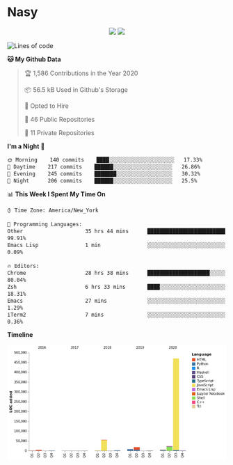 # Nasy

<p align="center">
<img height="200" src="https://github-readme-stats.vercel.app/api?username=nasyxx&count_private=true&show_icons=true&theme=dracula&include_all_commits=true"/>
<img height="200" src="https://github-readme-stats.vercel.app/api/top-langs/?username=nasyxx&theme=dracula&hide=html,jupyter+notebook&count_private=true&show_icons=true"
</p>

<!--START_SECTION:waka-->
![Lines of code](https://img.shields.io/badge/From%20Hello%20World%20I%27ve%20Written-16.7%20million%20lines%20of%20code-blue)

**🐱 My Github Data** 

> 🏆 1,586 Contributions in the Year 2020
 > 
> 📦 56.5 kB Used in Github's Storage 
 > 
> 💼 Opted to Hire
 > 
> 📜 46 Public Repositories
 > 
> 🔑 11 Private Repositories 

**I'm a Night 🦉** 

```text
🌞 Morning    140 commits    ████░░░░░░░░░░░░░░░░░░░░░   17.33% 
🌆 Daytime    217 commits    ██████░░░░░░░░░░░░░░░░░░░   26.86% 
🌃 Evening    245 commits    ███████░░░░░░░░░░░░░░░░░░   30.32% 
🌙 Night      206 commits    ██████░░░░░░░░░░░░░░░░░░░   25.5%

```


📊 **This Week I Spent My Time On** 

```text
⌚︎ Time Zone: America/New_York

💬 Programming Languages: 
Other                    35 hrs 44 mins      █████████████████████████   99.91% 
Emacs Lisp               1 min               ░░░░░░░░░░░░░░░░░░░░░░░░░   0.09%

🔥 Editors: 
Chrome                   28 hrs 38 mins      ████████████████████░░░░░   80.04% 
Zsh                      6 hrs 33 mins       ████░░░░░░░░░░░░░░░░░░░░░   18.31% 
Emacs                    27 mins             ░░░░░░░░░░░░░░░░░░░░░░░░░   1.29% 
iTerm2                   7 mins              ░░░░░░░░░░░░░░░░░░░░░░░░░   0.36%

```

**Timeline**

![Chart not found](https://github.com/nasyxx/nasyxx/blob/master/charts/bar_graph.png) 


<!--END_SECTION:waka-->

<!-- ![visitors](https://visitor-badge.laobi.icu/badge?page_id=nasyxx.nasyxx) -->
